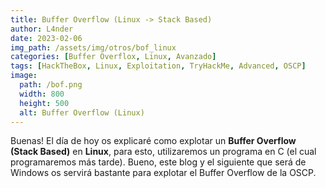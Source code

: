 ```yaml
---
title: Buffer Overflow (Linux -> Stack Based)
author: L4nder
date: 2023-02-06
img_path: /assets/img/otros/bof_linux
categories: [Buffer Overflox, Linux, Avanzado]
tags: [HackTheBox, Linux, Exploitation, TryHackMe, Advanced, OSCP]
image:
  path: /bof.png
  width: 800
  height: 500
  alt: Buffer Overflow (Linux)
---
```


Buenas! El día de hoy os explicaré como explotar un **Buffer Overflow (Stack Based)** en **Linux**, para esto, utilizaremos un programa en C (el cual programaremos más tarde). Bueno, este blog y el siguiente que será de Windows os servirá bastante para explotar el Buffer Overflow de la OSCP.

## 